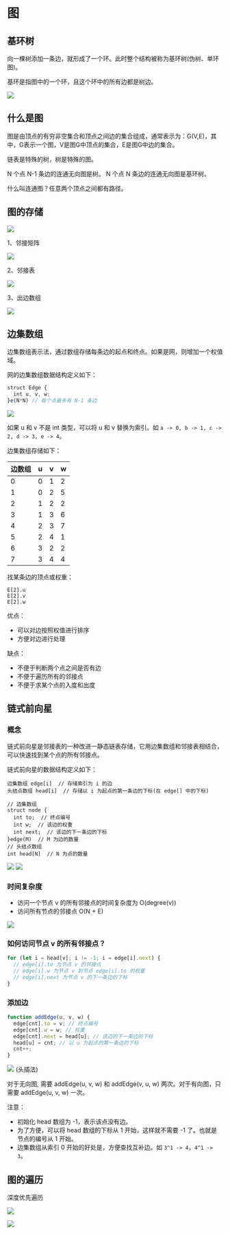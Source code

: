 # 图

## 基环树

向一棵树添加一条边，就形成了一个环。此时整个结构被称为基环树(伪树、单环图)。

基环是指图中的一个环，且这个环中的所有边都是树边。

![](imgs/2023-08-13-21-30-42.png)

## 什么是图

图是由顶点的有穷非空集合和顶点之间边的集合组成，通常表示为：G(V,E)，其中，G表示一个图，V是图G中顶点的集合，E是图G中边的集合。

链表是特殊的树，树是特殊的图。

N 个点 N-1 条边的连通无向图是树。
N 个点 N 条边的连通无向图是基环树。

什么叫连通图？任意两个顶点之间都有路径。

## 图的存储

![](imgs/2023-08-13-21-35-59.png)

1、邻接矩阵

![](imgs/2023-08-13-21-36-43.png)

2、邻接表

![](imgs/2023-08-13-21-36-57.png)

3、出边数组

![](imgs/2023-08-13-21-37-05.png)

## 边集数组

边集数组表示法，通过数组存储每条边的起点和终点。如果是网，则增加一个权值域。

网的边集数组数据结构定义如下：

```ts
struct Edge {
  int u, v, w;
}e(N*N) // 每个点最多有 N-1 条边
```

![](imgs/2023-08-28-00-02-02.png)

如果 u 和 v 不是 int 类型，可以将 u 和 v 替换为索引。如 `a -> 0, b -> 1, c -> 2, d -> 3, e -> 4`。

边集数组存储如下：

| 边数组 | u   | v   | w   |
| ------ | --- | --- | --- |
| 0      | 0   | 1   | 2   |
| 1      | 0   | 2   | 5   |
| 2      | 1   | 2   | 2   |
| 3      | 1   | 3   | 6   |
| 4      | 2   | 3   | 7   |
| 5      | 2   | 4   | 1   |
| 6      | 3   | 2   | 2   |
| 7      | 3   | 4   | 4   |

找某条边的顶点或权重：

```
E[2].u
E[2].v
E[2].w
```

优点：
- 可以对边按照权值进行排序
- 方便对边进行处理

缺点：
- 不便于判断两个点之间是否有边
- 不便于遍历所有的邻接点
- 不便于求某个点的入度和出度

## 链式前向星

### 概念

链式前向星是邻接表的一种改进一静态链表存储，它用边集数组和邻接表相结合，可以快速找到某个点的所有邻接点。

链式前向星的数据结构定义如下：

```
边集数组 edge[i]  // 存储索引为 i 的边
头结点数组 head[i]  // 存储以 i 为起点的第一条边的下标(在 edge[] 中的下标)
```

```
// 边集数组
struct node {
  int to;  // 终点编号
  int w;  // 该边的权重
  int next;  // 该边的下一条边的下标
}edge(M)  // M 为边的数量
// 头结点数组
int head[N]  // N 为点的数量
```

![](imgs/2023-08-30-22-59-34.png)
![](imgs/2023-08-30-22-59-57.png)


### 时间复杂度

- 访问一个节点 v 的所有邻接点的时间复杂度为 O(degree(v))
- 访问所有节点的邻接点 O(N + E)


![](imgs/2023-08-30-23-01-29.png)

### 如何访问节点 v 的所有邻接点？

```ts
for (let i = head[v]; i != -1; i = edge[i].next) {
  // edge[i].to 为节点 v 的邻接点
  // edge[i].w 为节点 v 到节点 edge[i].to 的权重
  // edge[i].next 为节点 v 的下一条边的下标
}
```

### 添加边

```ts
function addEdge(u, v, w) {
  edge[cnt].to = v; // 终点编号
  edge[cnt].w = w; // 权重
  edge[cnt].next = head[u]; // 该边的下一条边的下标
  head[u] = cnt; // 以 u 为起点的第一条边的下标
  cnt++;
}
```

![](imgs/2023-08-30-23-12-17.png)
(头插法)

对于无向图, 需要 addEdge(u, v, w) 和 addEdge(v, u, w) 两次。对于有向图，只需要 addEdge(u, v, w) 一次。

注意：

- 初始化 head 数组为 -1，表示该点没有边。
- 为了方便，可以将 head 数组的下标从 1 开始，这样就不需要 -1 了。也就是节点的编号从 1 开始。
- 边集数组从索引 0 开始的好处是，方便查找互补边。如 `3^1 -> 4`，`4^1 -> 3`。

## 图的遍历

深度优先遍历

![](imgs/2023-08-13-21-47-34.png)

![](imgs/2023-08-27-14-21-12.png)
